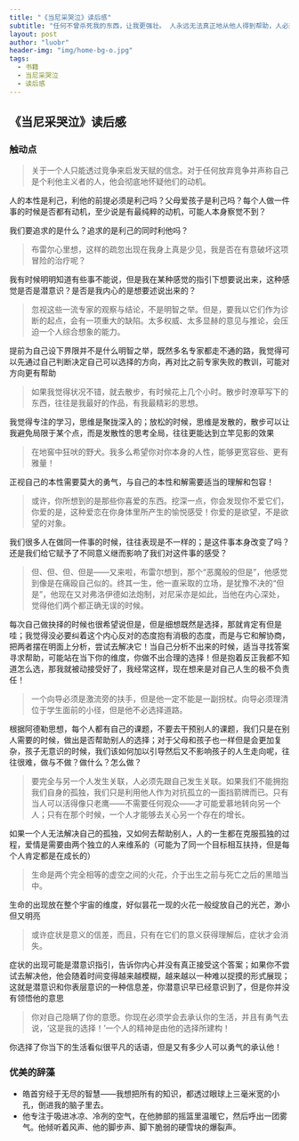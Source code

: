 ```yaml
---
title: "《当尼采哭泣》读后感"
subtitle: "任何不曾杀死我的东西，让我更强壮。 人永远无法真正地从他人得到帮助，人必须要找出帮助自己的力量！"
layout: post
author: "luobr"
header-img: "img/home-bg-o.jpg"
tags:
  - 书籍
  - 当尼采哭泣
  - 读后感
---
```


## 《当尼采哭泣》读后感
### 触动点
> 关于一个人只能透过竞争来启发天赋的信念。对于任何放弃竞争并声称自己是个利他主义者的人，他会彻底地怀疑他们的动机。

人的本性是利己，利他的前提必须是利己吗？父母爱孩子是利己吗？每个人做一件事的时候是否都有动机，至少说是有最纯粹的动机，可能人本身察觉不到？

我们要追求的是什么？追求的是利己的同时利他吗？

> 布雷尔心里想，这样的疏忽出现在我身上真是少见，我是否在有意破坏这项冒险的治疗呢？
    
我有时候明明知道有些事不能说，但是我在某种感觉的指引下想要说出来，这种感觉是否是潜意识？是否是我内心的是想要述说出来的？

  > 忽视这些一流专家的观察与结论，不是明智之举。但是，要我以它们作为诊断的起点，会有一项重大的缺陷。太多权威、太多显赫的意见与推论，会压迫一个人综合想象的能力。

提前为自己设下界限并不是什么明智之举，既然多名专家都走不通的路，我觉得可以先通过自己判断决定自己可以选择的方向，再对比之前专家失败的教训，可能对方向更有帮助

  > 如果我觉得状况不错，就去散步，有时候花上几个小时。散步时潦草写下的东西，往往是我最好的作品，有我最精彩的思想。

我觉得专注的学习，思维是聚拢深入的；放松的时候，思维是发散的，散步可以让我避免局限于某个点，而是发散性的思考全局，往往更能达到立竿见影的效果

  > 在地窖中狂吠的野犬。我多么希望你对你本身的人性，能够更宽容些、更有雅量！

正视自己的本性需要莫大的勇气，与自己的本性和解需要适当的理解和包容！

  > 或许，你所想到的是那些你喜爱的东西。挖深一点，你会发现你不爱它们，你爱的是，这种爱恋在你身体里所产生的愉悦感受！你爱的是欲望，不是欲望的对象。

我们很多人在做同一件事的时候，往往表现是不一样的；是这件事本身改变了吗？还是我们给它赋予了不同意义继而影响了我们对这件事的感受？

  > 但、但、但、但是——又来啦，布雷尔想到，那个“恶魔般的但是”，他感觉到像是在痛殴自己似的。终其一生，他一直采取的立场，是犹豫不决的“但是”，他现在又对弗洛伊德如法炮制，对尼采亦是如此，当他在内心深处，觉得他们两个都正确无误的时候。

每次自己做抉择的时候也很希望说但是，但是细想既然是选择，那就肯定有但是哇；我觉得没必要纠着这个内心反对的态度抱有消极的态度，而是与它和解协商，把两者摆在明面上分析，尝试去解决它！当自己分析不出来的时候，适当寻找答案寻求帮助，可能站在当下你的维度，你做不出合理的选择！但是抱着反正我都不知道怎么选，那我就被动接受好了，我经常这样，现在想来是对自己人生的极不负责任！

  > 一个向导必须是激流旁的扶手，但是他一定不能是一副拐杖。向导必须理清位于学生面前的小径，但是他不必选择道路。

根据阿德勒思想，每个人都有自己的课题，不要去干预别人的课题，我们只是在别人需要的时候，做出是否帮助别人的选择；对于父母和孩子也一样但是会更加复杂，孩子无意识的时候，我们该如何加以引导然后又不影响孩子的人生走向呢，往往很难，做与不做？做什么？怎么做？

  > 要完全与另一个人发生关联，人必须先跟自己发生关联。如果我们不能拥抱我们自身的孤独，我们只是利用他人作为对抗孤立的一面挡箭牌而已。只有当人可以活得像只老鹰——不需要任何观众——才可能爱慕地转向另一个人；只有在那个时候，一个人才能够去关心另一个存在的增长。

如果一个人无法解决自己的孤独，又如何去帮助别人，人的一生都在克服孤独的过程，爱情是需要由两个独立的人来维系的（可能为了同一个目标相互扶持，但是每个人肯定都是在成长的）

  > 生命是两个完全相等的虚空之间的火花，介于出生之前与死亡之后的黑暗当中。

生命的出现放在整个宇宙的维度，好似昙花一现的火花一般绽放自己的光芒，渺小但又明亮

  > 或许症状是意义的信差，而且，只有在它们的意义获得理解后，症状才会消失。

症状的出现可能是潜意识指引，告诉你内心并没有真正接受这个答案；如果你不尝试去解决他，他会随着时间变得越来越模糊，越来越以一种难以捉摸的形式展现；这就是潜意识和你表层意识的一种信息差，你潜意识早已经意识到了，但是你并没有领悟他的意思

  > 你对自己隐瞒了你的意愿。你现在必须学会去承认你的生活，并且有勇气去说，‘这是我的选择！’一个人的精神是由他的选择所建构！

你选择了你当下的生活看似很平凡的话语，但是又有多少人可以勇气的承认他！


### 优美的辞藻

-  皓首穷经于无尽的智慧——我想把所有的知识，都透过眼球上三毫米宽的小孔，倒进我的脑子里去。
- 他专注于吸进冰凉、冷冽的空气，在他肺部的摇篮里温暖它，然后呼出一团雾气。他倾听着风声、他的脚步声、脚下脆弱的硬雪块的爆裂声。